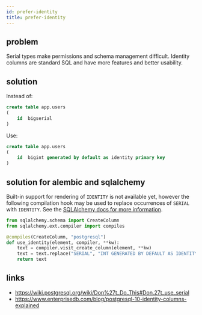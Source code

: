 ```yaml
---
id: prefer-identity
title: prefer-identity
---
```


## problem

Serial types make permissions and schema management difficult. Identity columns are standard SQL and have more features and better usability.

## solution

Instead of:

```sql
create table app.users
(
    id  bigserial
)
```

Use:

```sql
create table app.users
(
    id  bigint generated by default as identity primary key
)
```

## solution for alembic and sqlalchemy

Built-in support for rendering of `IDENTITY` is not available yet, 
however the following compilation hook may be used to replace occurrences of `SERIAL` with `IDENTITY`. See the [SQLAlchemy docs for more information](https://docs.sqlalchemy.org/en/13/dialects/postgresql.html#postgresql-10-identity-columns).

```python
from sqlalchemy.schema import CreateColumn
from sqlalchemy.ext.compiler import compiles

@compiles(CreateColumn, "postgresql")
def use_identity(element, compiler, **kw):
    text = compiler.visit_create_column(element, **kw)
    text = text.replace("SERIAL", "INT GENERATED BY DEFAULT AS IDENTITY")
    return text
```


## links

- https://wiki.postgresql.org/wiki/Don%27t_Do_This#Don.27t_use_serial
- https://www.enterprisedb.com/blog/postgresql-10-identity-columns-explained
